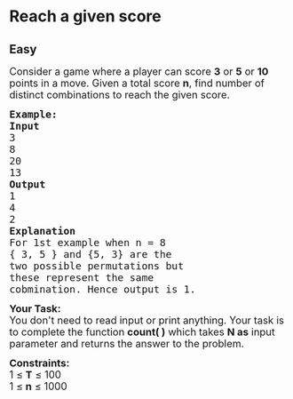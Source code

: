 # Reach a given score
## Easy
<div class="problems_problem_content__Xm_eO"><p><span style="font-size:18px">Consider a game where a player can score <strong>3</strong> or <strong>5</strong> or <strong>10</strong> points in a move. Given a total score <strong>n</strong>, find number of distinct combinations&nbsp;to reach the given score.</span></p>

<pre><span style="font-size:18px"><strong>Example:</strong></span>
<span style="font-size:18px"><strong>Input</strong>
3
8
20
13</span>
<span style="font-size:18px"><strong>Output</strong>
1
4
2
<strong>Explanation</strong>
For 1st example when n = 8
{ 3, 5 } and {5, 3} are the 
two possible permutations but 
these represent the same 
cobmination. Hence output is 1.</span></pre>

<p><span style="font-size:18px"><strong>Your Task:&nbsp;&nbsp;</strong><br>
You don't need to read input or print anything. Your task is to complete the function&nbsp;<strong>count( )</strong>&nbsp;which takes <strong>N as</strong>&nbsp;input parameter&nbsp;and returns the answer to the problem.</span></p>

<p><span style="font-size:18px"><strong>Constraints:</strong><br>
1 ≤ <strong>T</strong> ≤ 100<br>
1 ≤ <strong>n</strong> ≤ 1000</span></p>
</div>